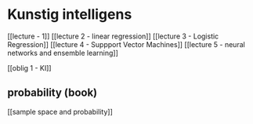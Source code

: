 # Kunstig intelligens

[[lecture - 1]]
[[lecture 2 - linear regression]]
[[lecture 3 - Logistic Regression]]
[[lecture 4 - Suppport Vector Machines]]
[[lecture 5 - neural networks and ensemble learning]]

[[oblig 1 - KI]]

## probability (book)
[[sample space and probability]]

